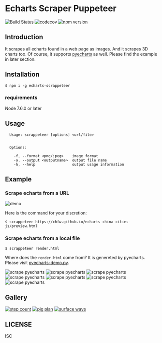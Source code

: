# Echarts Scraper Puppeteer

[![Build Status](https://travis-ci.org/chfw/echarts-scrappeteer.svg?branch=master)](https://travis-ci.org/chfw/echarts-scrappeteer) [![codecov](https://codecov.io/gh/chfw/echarts-scrappeteer/branch/master/graph/badge.svg)](https://codecov.io/gh/chfw/echarts-scrappeteer) [![npm version](https://badge.fury.io/js/echarts-scrappeteer.svg)](https://badge.fury.io/js/echarts-scrappeteer)


## Introduction

It scrapes all echarts found in a web page as images. And it scrapes 3D charts too. Of course, it supports
[pyecharts](https://github.com/chenjiandongx/pyecharts) as well. Please find the example in later section.

## Installation

```shell
$ npm i -g echarts-scrappeteer
```

### requirements

Node 7.6.0 or later

## Usage

```shell
  Usage: scrappeteer [options] <url/file>


  Options:

    -f, --format <png/jpeg>    image format
    -o, --output <outputname>  output file name
    -h, --help                 output usage information
```

## Example

### Scrape echarts from a URL

![demo](https://github.com/chfw/echarts-scrappeteer/raw/master/demo.gif)

Here is the command for your discretion:

```
$ scrappeteer https://chfw.github.io/echarts-china-cities-js/preview.html
```

### Scrape echarts from a local file


```shell
$ scrappeteer render.html
```

Where does the `render.html` come from? It is genereted by pyecharts. Please visit [pyecharts-demo.py](https://github.com/chfw/echarts-scrappeteer/blob/master/pyecharts-demo/pyecharts-demo.py). 


![scrape pyecharts](https://github.com/chfw/echarts-scrappeteer/raw/master/scraped-gallery/output.0.png)
![scrape pyecharts](https://github.com/chfw/echarts-scrappeteer/raw/master/scraped-gallery/output.1.png)
![scrape pyecharts](https://github.com/chfw/echarts-scrappeteer/raw/master/scraped-gallery/output.2.png)
![scrape pyecharts](https://github.com/chfw/echarts-scrappeteer/raw/master/scraped-gallery/output.3.png)
![scrape pyecharts](https://github.com/chfw/echarts-scrappeteer/raw/master/scraped-gallery/output.4.png)
![scrape pyecharts](https://github.com/chfw/echarts-scrappeteer/raw/master/scraped-gallery/output.5.png)
![scrape pyecharts](https://github.com/chfw/echarts-scrappeteer/raw/master/scraped-gallery/output.6.png)


## Gallery

[![step count](https://github.com/chfw/echarts-scrappeteer/raw/master/scraped-gallery/step-count.png)](http://gallery.echartsjs.com/editor.html?c=calendar-effectScatter)
[![pig plan](https://github.com/chfw/echarts-scrappeteer/raw/master/scraped-gallery/pig-plan.png)](http://gallery.echartsjs.com/editor.html?c=xByUX8HuDZ)
[![surface wave](https://github.com/chfw/echarts-scrappeteer/raw/master/scraped-gallery/surface-wave.png)](http://gallery.echartsjs.com/editor.html?c=xHkcYXm9pe)

## LICENSE

ISC
